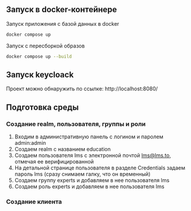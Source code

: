 ## Запуск в docker-контейнере

Запуск приложения с базой данных в docker

```bash
docker compose up
```

Запуск с пересборкой образов

```bash
docker compose up --build
```

## Запуск keycloack

Проект можно обнаружить по ссылке: http://localhost:8080/

## Подготовка среды

### Создание realm, пользователя, группы и роли

1. Входим в административную панель с логином и паролем admin:admin
2. Создаем realm с названием education
3. Создаем пользователя lms с электронной почтой lms@lms.to, отмечая ее верифицированной
4. На детальной странице пользователя в разделе Credentials задаем пароль lms (сразу снимаем галку, что он временный)
5. Создаем группу experts и добавляем в нее пользователя lms
6. Создаем роль experts и добавляем в нее пользователя lms

### Создание клиента